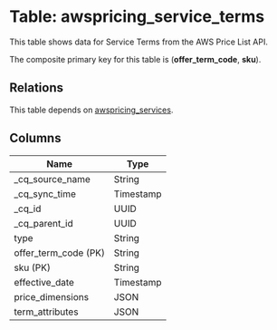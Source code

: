 # Table: awspricing_service_terms

This table shows data for Service Terms from the AWS Price List API.

The composite primary key for this table is (**offer_term_code**, **sku**).

## Relations

This table depends on [awspricing_services](awspricing_services).

## Columns

| Name          | Type          |
| ------------- | ------------- |
|_cq_source_name|String|
|_cq_sync_time|Timestamp|
|_cq_id|UUID|
|_cq_parent_id|UUID|
|type|String|
|offer_term_code (PK)|String|
|sku (PK)|String|
|effective_date|Timestamp|
|price_dimensions|JSON|
|term_attributes|JSON|